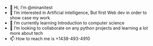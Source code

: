- 👋 Hi, I’m @minanitest
- 👀 I’m interested in Artificial intelligence, But first Web dev in order to show case my work
- 🌱 I’m currently learning Introduction to computer science
- 💞️ I’m looking to collaborate on any python projects and learning a lot more about tech
- 📫 How to reach me is +1438-493-4910

<!---
minanitest/minanitest is a ✨ special ✨ repository because its `README.md` (this file) appears on your GitHub profile.
You can click the Preview link to take a look at your changes.
--->
